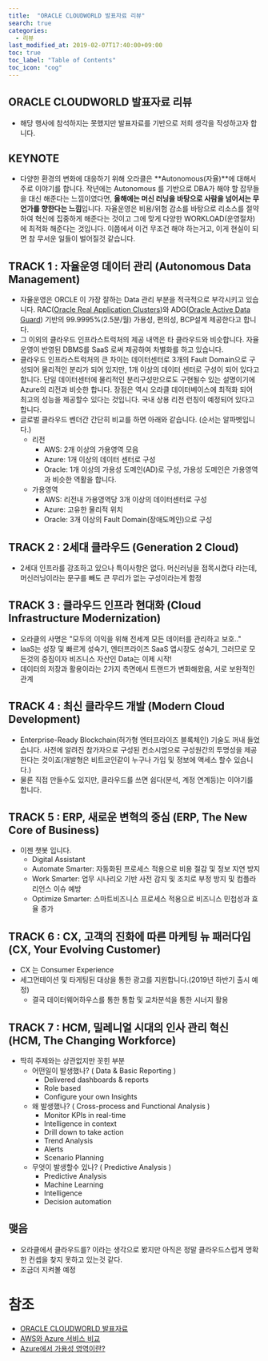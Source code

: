 ```yaml
---
title:  "ORACLE CLOUDWORLD 발표자료 리뷰"
search: true
categories: 
  - 리뷰
last_modified_at: 2019-02-07T17:40:00+09:00
toc: true
toc_label: "Table of Contents"
toc_icon: "cog"
---
```



## ORACLE CLOUDWORLD 발표자료 리뷰

* 해당 행사에 참석하지는 못했지만 발표자료를 기반으로 저희 생각을 작성하고자 합니다.

## KEYNOTE
* 다양한 환경의 변화에 대응하기 위해 오라클은 **Autonomous(자율)**에 대해서 주로 이야기를 합니다. 작년에는 Autonomous 를 기반으로 DBA가 해야 할 잡무들을 대신 해준다는 느낌이였다면, **올해에는 머신 러닝을 바탕으로 사람을 넘어서는 무언가를 향한다는 느낌**입니다. 자율운영은 비용/위험 감소를 바탕으로 리소스를 절약하여 혁신에 집중하게 해준다는 것이고 그에 맞게 다양한 WORKLOAD(운영절차)에 최적화 해준다는 것입니다. 이쯤에서 이건 무조건 해야 하는거고, 이게 현실이 되면 참 무서운 일들이 벌어질것 같습니다.

## TRACK 1 : 자율운영 데이터 관리 (Autonomous Data Management)

* 자율운영은 ORCLE 이 가장 잘하는 Data 관리 부분을 적극적으로 부각시키고 있습니다. RAC([Oracle Real Application Clusters](https://www.oracle.com/database/technologies/rac.html))와 ADG([Oracle Active Data Guard](https://www.oracle.com/database/technologies/high-availability/dataguard.html)) 기반의 99.9995%(2.5분/월) 가용성, 편의성, BCP설계 제공한다고 합니다.
* 그 이외의 클라우드 인프라스트럭처의 제공 내역은 타 클라우드와 비슷합니다. 자율운영이 반영된 DBMS를 SaaS 로써 제공하여 차별화를 하고 있습니다.
* 클라우드 인프라스트럭처의 큰 차이는 데이터센터로 3개의 Fault Domain으로 구성되어 물리적인 분리가 되어 있지만, 1개 이상의 데이터 센터로 구성이 되어 있다고 합니다. 단일 데이터센터에 물리적인 분리구성만으로도 구현될수 있는 설명이기에 Azure의 리전과 비슷한 합니다. 장점은 역시 오라클 데이터베이스에 최적화 되어 최고의 성능을 제공할수 있다는 것입니다. 국내 상용 리전 런칭이 예정되어 있다고 합니다. 
* 글로벌 클라우드 벤더간 간단히 비교를 하면 아래와 같습니다. (순서는 알파벳입니다.)
  * 리전
    * AWS: 2개 이상의 가용영역 모음
    * Azure: 1개 이상의 데이터 센터로 구성 
    * Oracle: 1개 이상의 가용성 도메인(AD)로 구성, 가용성 도메인은 가용영역과 비슷한 역활을 합니다.
  * 가용영역
    * AWS: 리전내 가용영역당 3개 이상의 데이터센터로 구성
    * Azure: 고유한 물리적 위치
    * Oracle: 3개 이상의 Fault Domain(장애도메인)으로 구성



## TRACK 2 : 2세대 클라우드 (Generation 2 Cloud)

* 2세대 인프라를 강조하고 있으나 특이사항은 없다. 머신러닝을 접목시켰다 라는데, 머신러닝이라는 문구를 빼도 큰 무리가 없는 구성이라는게 함정

## TRACK 3 : 클라우드 인프라 현대화 (Cloud Infrastructure Modernization)

* 오라클의 사명은 "모두의 이익을 위해 전세계 모든 데이터를 관리하고 보호.."
* IaaS는 성장 및 빠르게 성숙기, 엔터프라이즈 SaaS 앱시장도 성숙기, 그러므로 모든것의 중짐이자 비즈니스 자산인 Data는 이제 시작!
* 데이터의 저장과 활용이라는 2가지 측면에서 트랜드가 변화해왔음, 서로 보완적인 관계

## TRACK 4 : 최신 클라우드 개발 (Modern Cloud Development)

* Enterprise-Ready Blockchain(허가형 엔터프라이즈 블록체인) 기술도 꺼내 들었습니다. 사전에 알려진 참가자으로 구성된 컨소시엄으로 구성원간의 투명성을 제공한다는 것이죠(개발형은 비트코인같이 누구나 가입 및 정보에 액세스 할수 있습니다.)
* 물론 직접 만들수도 있지만, 클라우드를 쓰면 쉽다(분석, 계정 연계등)는 이야기를 합니다.

## TRACK 5 : ERP, 새로운 변혁의 중심 (ERP, The New Core of Business)

* 이젠 챗봇 입니다.
  * Digital Assistant
  * Automate Smarter: 자동화된 프로세스 적용으로 비용 절감 및 정보 지연 방지
  * Work Smarter: 업무 시나리오 기반 사전 감지 및 조치로 부정 방지 및 컴플라리언스 이슈 예방
  * Optimize Smarter: 스마트비즈니스 프로세스 적용으로 비즈니스 민첩성과 효율 증가

## TRACK 6 : CX, 고객의 진화에 따른 마케팅 뉴 패러다임 (CX, Your Evolving Customer)

* CX 는 Consumer Experience
* 세그먼테이션 및 타게팅된 대상을 통한 광고를 지원합니다.(2019년 하반기 출시 예정)
  * 결국 데이터웨어하우스를 통한 통합 및 교차분석을 통한 시너지 활용


## TRACK 7 : HCM, 밀레니얼 시대의 인사 관리 혁신 (HCM, The Changing Workforce)

* 딱히 주제와는 상관없지만 꼿힌 부분
  - 어떤일이 발생했나? ( Data & Basic Reporting )
    * Delivered dashboards & reports
    * Role based
    * Configure your own Insights
  - 왜 발생했나? ( Cross-process and Functional Analysis )
    * Monitor KPIs in real-time
    * Intelligence in context
    * Drill down to take action
    * Trend Analysis
    * Alerts
    * Scenario Planning
  - 무엇이 발생할수 있나? ( Predictive Analysis )
    * Predictive Analysis
    * Machine Learning
    * Intelligence
    * Decision automation

## 맺음

* 오라클에서 클라우드를? 이라는 생각으로 봤지만 아직은 정말 클라우드스럽게 명확한 컨셉을 찾지 못하고 있는것 같다.
* 조금더 지켜볼 예정


# 참조
  * [ORACLE CLOUDWORLD 발표자료](http://cloudworld.co.kr/down/)
  * [AWS와 Azure 서비스 비교](https://docs.microsoft.com/ko-kr/azure/architecture/aws-professional/services)
  * [Azure에서 가용성 영역이란?](https://docs.microsoft.com/ko-kr/azure/availability-zones/az-overview)
